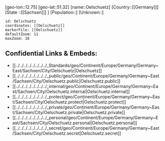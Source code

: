 ﻿---
location: [51.32,12.75]
mapzoom: [7,12] 
mapmarker: city 
type: City
tags:
- geo/City


SpocWebEntityId: 35887
isDeleted: false
confidential: public

---
[geo-lon::12.75]
[geo-lat::51.32]
[name::Oelschuetz]
[Country::[[Germany]]]
[State ::[[Sachsen]]] ]
[Population::]
[Unknown::]


```leaflet
id: Oelschuetz
coordinates: [[Oelschuetz]]
markerFile: [[Oelschuetz]]
defaultZoom: 11 
maxZoom: 18
```


## Confidential Links & Embeds: 
- [[../../../../../../../../_Standards/geo/Continent/Europe/Germany/Germany~East/Sachsen/City/Oelschuetz|Oelschuetz]] 
- [[../../../../../../../../_public/geo/Continent/Europe/Germany/Germany~East/Sachsen/City/Oelschuetz.public|Oelschuetz.public]] 
- [[../../../../../../../../_internal/geo/Continent/Europe/Germany/Germany~East/Sachsen/City/Oelschuetz.internal|Oelschuetz.internal]] 
- [[../../../../../../../../_protect/geo/Continent/Europe/Germany/Germany~East/Sachsen/City/Oelschuetz.protect|Oelschuetz.protect]] 
- [[../../../../../../../../_private/geo/Continent/Europe/Germany/Germany~East/Sachsen/City/Oelschuetz.private|Oelschuetz.private]] 
- [[../../../../../../../../_personal/geo/Continent/Europe/Germany/Germany~East/Sachsen/City/Oelschuetz.personal|Oelschuetz.personal]] 
- [[../../../../../../../../_secret/geo/Continent/Europe/Germany/Germany~East/Sachsen/City/Oelschuetz.secret|Oelschuetz.secret]] 
